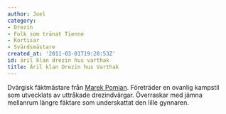 ```yaml
---
author: Joel
category:
- Drezin
- Folk som tränat Tienne
- Kortisar
- Svärdsmästare
created_at: '2011-03-01T19:20:53Z'
id: äril klan drezin hus varthak
title: Äril klan Drezin hus Varthak
---
```

Dvärgisk fäktmästare från [Marek Pomian]. Företräder en ovanlig kampstil som utvecklats av uttråkade drezindvärgar. Överraskar med jämna mellanrum längre fäktare som underskattat den lille gynnaren.

  [Marek Pomian]: Marek_Pomian